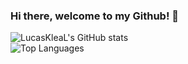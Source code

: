 ### Hi there, welcome to my Github! 👋

![LucasKleaL's GitHub stats](https://github-readme-stats.vercel.app/api?username=LucasKleaL&show_icons=true&theme=radical) <br/>
![Top Languages](https://github-readme-stats.vercel.app/api/top-langs/?username=LucasKleaL&show_icons=true&theme=radical)

<!--
**LucasKleaL/LucasKleaL** is a ✨ _special_ ✨ repository because its `README.md` (this file) appears on your GitHub profile.

Here are some ideas to get you started:

- 🔭 I’m currently working on ...
- 🌱 I’m currently learning ...
- 👯 I’m looking to collaborate on ...
- 🤔 I’m looking for help with ...
- 💬 Ask me about ...
- 📫 How to reach me: ...
- 😄 Pronouns: ...
- ⚡ Fun fact: ...
-->
